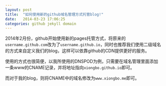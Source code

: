 ```yaml
---
layout: post
title:  "如何使用新的github域名管理方式托管blog!"
date:   2014-03-23 17:06:25
categories: github jekyll domain
---
```


2014年2月份，github开始使用新的pages托管方式，将原来的`username.github.com`改为了`username.github.io`，同时也推荐我们使用二级域名的方式来自定义我们的blog，这样可以依靠github的CDN提供更好的服务。

使用的方式也很简便，以我所使用的DNSPOD为例，只需要在域名管理里面添加一条www的CNAME记录，并将地址指向`xiongbo.github.io`即可。

而对于我的blog，则将CNAME中的域名修改为`www.xiongbo.me`即可。
